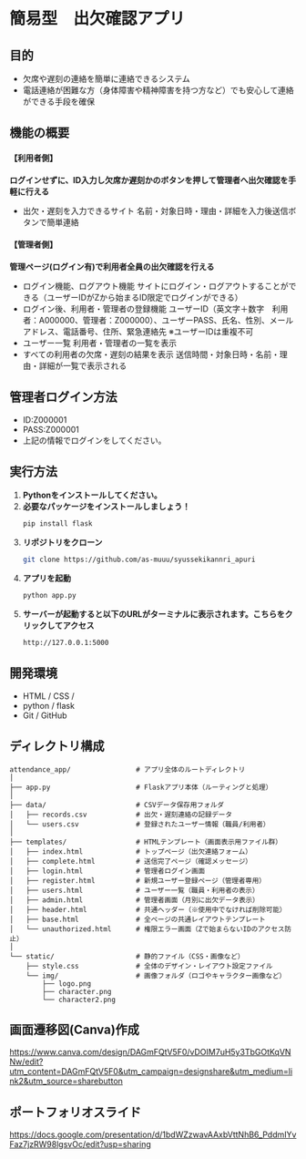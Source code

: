 # 簡易型　出欠確認アプリ

## 目的  

+ 欠席や遅刻の連絡を簡単に連絡できるシステム
+ 電話連絡が困難な方（身体障害や精神障害を持つ方など）でも安心して連絡ができる手段を確保

## 機能の概要

#### 【利用者側】
**ログインせずに、ID入力し欠席か遅刻かのボタンを押して管理者へ出欠確認を手軽に行える**
+ 出欠・遅刻を入力できるサイト
    名前・対象日時・理由・詳細を入力後送信ボタンで簡単連絡

#### 【管理者側】
 **管理ページ(ログイン有)で利用者全員の出欠確認を行える**
+ ログイン機能、ログアウト機能
    サイトにログイン・ログアウトすることができる（ユーザーIDがZから始まるID限定でログインができる）
+ ログイン後、利用者・管理者の登録機能
    ユーザーID（英文字＋数字　利用者：A000000、管理者：Z000000）、ユーザーPASS、氏名、性別、メールアドレス、電話番号、住所、緊急連絡先
    ※ユーザーIDは重複不可
+ ユーザー一覧
    利用者・管理者の一覧を表示
+ すべての利用者の欠席・遅刻の結果を表示
    送信時間・対象日時・名前・理由・詳細が一覧で表示される

## 管理者ログイン方法
+ ID:Z000001
+ PASS:Z000001
+ 上記の情報でログインをしてください。

## 実行方法

1. **Pythonをインストールしてください。**
2. **必要なパッケージをインストールしましょう！**
   ```bash
   pip install flask
2. **リポジトリをクローン**
   ```bash
   git clone https://github.com/as-muuu/syussekikannri_apuri
3. **アプリを起動**
   ```bash
   python app.py
4. **サーバーが起動すると以下のURLがターミナルに表示されます。こちらをクリックしてアクセス**
   ```bash
   http://127.0.0.1:5000

## 開発環境

- HTML / CSS / 
- python / flask
- Git / GitHub

##  ディレクトリ構成

```plaintext
attendance_app/                # アプリ全体のルートディレクトリ
│
├── app.py                     # Flaskアプリ本体（ルーティングと処理）
│
├── data/                      # CSVデータ保存用フォルダ
│   ├── records.csv            # 出欠・遅刻連絡の記録データ
│   └── users.csv              # 登録されたユーザー情報（職員/利用者）
│
├── templates/                 # HTMLテンプレート（画面表示用ファイル群）
│   ├── index.html             # トップページ（出欠連絡フォーム）
│   ├── complete.html          # 送信完了ページ（確認メッセージ）
│   ├── login.html             # 管理者ログイン画面
│   ├── register.html          # 新規ユーザー登録ページ（管理者専用）
│   ├── users.html             # ユーザー一覧（職員・利用者の表示）
│   ├── admin.html             # 管理者画面（月別に出欠データ表示）
│   ├── header.html            # 共通ヘッダー（※使用中でなければ削除可能）
│   ├── base.html              # 全ページの共通レイアウトテンプレート
│   └── unauthorized.html      # 権限エラー画面（Zで始まらないIDのアクセス防止）
│
└── static/                    # 静的ファイル（CSS・画像など）
    ├── style.css              # 全体のデザイン・レイアウト設定ファイル
    └── img/                   # 画像フォルダ（ロゴやキャラクター画像など）
        ├── logo.png
        ├── character.png
        └── character2.png

```


## 画面遷移図(Canva)作成
https://www.canva.com/design/DAGmFQtV5F0/vDOIM7uH5y3TbGOtKqVNNw/edit?utm_content=DAGmFQtV5F0&utm_campaign=designshare&utm_medium=link2&utm_source=sharebutton

## ポートフォリオスライド
https://docs.google.com/presentation/d/1bdWZzwavAAxbVttNhB6_PddmIYvFaz7jzRW98lgsvOc/edit?usp=sharing